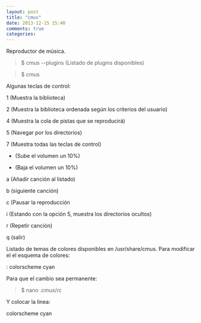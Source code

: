 ```yaml
---
layout: post
title: "cmus"
date: 2013-12-15 15:40
comments: true
categories: 
---
```

Reproductor de música.

>$ cmus --plugins (Listado de plugins disponibles)

>$ cmus

Algunas teclas de control:

1 (Muestra la biblioteca)

2 (Muestra la biblioteca ordenada según los criterios del usuario)

4 (Muestra la cola de pistas que se reproducirá)

5 (Navegar por los directorios)

7 (Muestra todas las teclas de control)

+ (Sube el volumen un 10%)

- (Baja el volumen un 10%)

a (Añadir canción al listado)

b (siguiente canción)

c (Pausar la reproducción

i (Estando con la opción 5, muestra los directorios ocultos)

r (Repetir canción)

q (salir)

Listado de temas de colores disponibles en /usr/share/cmus. Para modificar el el esquema de colores:

: colorscheme cyan

Para que el cambio sea permanente:

>$ nano .cmus/rc

Y colocar la linea:

colorscheme cyan

